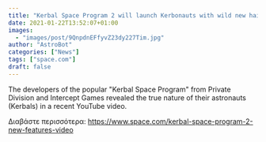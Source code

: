 ```yaml
---
title: "Kerbal Space Program 2 will launch Kerbonauts with wild new hairdos and emotions"
date: 2021-01-22T13:52:07+01:00
images:
  - "images/post/9QnpdnEFfyvZ23dy227Tim.jpg"
author: "AstroBot"
categories: ["News"]
tags: ["space.com"]
draft: false
---
```


The developers of the popular "Kerbal Space Program" from Private Division and Intercept Games revealed the true nature of their astronauts (Kerbals) in a recent YouTube video. 

Διαβάστε περισσότερα: https://www.space.com/kerbal-space-program-2-new-features-video
